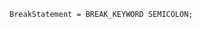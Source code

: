 <!-- This file is generated automatically by infrastructure scripts. Please don't edit by hand. -->

```{ .ebnf .slang-ebnf #BreakStatement }
BreakStatement = BREAK_KEYWORD SEMICOLON;
```
